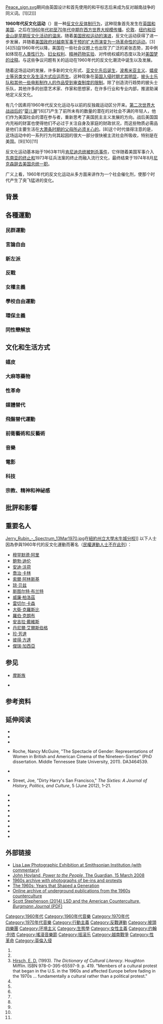 [Peace_sign.svg](https://zh.wikipedia.org/wiki/File:Peace_sign.svg "fig:Peace_sign.svg")期间由英国设计和首先使用的和平标志后来成为反对越南战争的同义词。\[1\]\[2\]\]\]

**1960年代反文化运动**（）是一种[反文化反体制行为](../Page/反文化.md "wikilink")，这种现象首先发生在[英国和](https://zh.wikipedia.org/wiki/英国 "wikilink")[美国](../Page/美国.md "wikilink")，之后在[1960年代初至](../Page/1960年代.md "wikilink")[70年代中期在](https://zh.wikipedia.org/wiki/70年代 "wikilink")[西方世界大规模传播](../Page/西方世界.md "wikilink")。[伦敦](../Page/伦敦.md "wikilink")、[纽约和](../Page/纽约.md "wikilink")[旧金山是早期反文化活动的温床](../Page/旧金山.md "wikilink")。随着[美国民权运动的演进](https://zh.wikipedia.org/wiki/非裔美国人民权运动 "wikilink")，反文化运动获得了进一步发展，并随着[美国政府对越南](https://zh.wikipedia.org/wiki/美国政府 "wikilink")[军事干预的扩大而演变为一场革命性的运动](https://zh.wikipedia.org/wiki/越战 "wikilink")。\[3\]\[4\]\[5\]自1960年代以降，美国在一些社会议题上也出现了广泛的紧张态势，其中例如体现在[人类性行为](../Page/人类性行为.md "wikilink")、[妇女权利](https://zh.wikipedia.org/wiki/妇女权利 "wikilink")、[精神药物实验](../Page/精神药物.md "wikilink")、对传统权威的态度以及对[美国梦的诠释](../Page/美国梦.md "wikilink")。与这些争议问题有关的运动在1960年代的反文化潮流中诞生以及发展。

随着这场运动的发展，许多新的文化形式、[亚文化先后诞生](https://zh.wikipedia.org/wiki/亚文化 "wikilink")，[波希米亚主义](https://zh.wikipedia.org/wiki/波希米亚主义 "wikilink")、[嬉皮士等另类文化及生活方式应运而生](../Page/嬉皮士.md "wikilink")。这种现象在[英国入侵时期尤其明显](https://zh.wikipedia.org/wiki/英国入侵 "wikilink")，[披头士乐队和其他一些电影制作人的作品受到](https://zh.wikipedia.org/wiki/披头士乐队 "wikilink")[审查制度的限制](../Page/审查制度.md "wikilink")。除了创造流行趋势的披头士乐队，其他许多的创意艺术家、作家和思想家，在许多行业和专业内部，推波助澜地定义反文化。

有几个因素将1960年代反文化运动与以前的反独裁运动区分开来。[第二次世界大战战后的](../Page/第二次世界大战.md "wikilink")“[婴儿潮](https://zh.wikipedia.org/wiki/婴儿潮 "wikilink")”\[6\]\[7\]产生了前所未有的数量的潜在的对社会不满的年轻人，他们作为美国社会的潜在参与者，重新思考了美国民主主义发展的方向。战后美国国内充裕的财富也使得他们不必过于关注自身及家庭的财政状况，而这些物质必需品是他们主要生活在[大萧条时期的父母所必须关心的](../Page/大萧条.md "wikilink")。\[8\]这个时代值得注意的是，这场运动中的一系列行为何其起因的很大一部分很快被主流社会所吸收，特别是在美国。\[9\]\[10\]\[11\]

反文化运动基本始于1963年11月[肯尼迪总统被刺杀事件](https://zh.wikipedia.org/wiki/肯尼迪遇刺案 "wikilink")，它伴随着美国军事介入[东南亚的终止和](https://zh.wikipedia.org/wiki/东南亚 "wikilink")1973年征兵法案的终止而融入流行文化，最终结束于1974年8月[尼克森辞去](https://zh.wikipedia.org/wiki/尼克森 "wikilink")[美国总统一职](../Page/美国总统.md "wikilink")。

广义上看，1960年代的反文化运动从多方面来讲作为一个社会催化剂，使那个时代产生了突飞猛进的变化。

## 背景

## 各種運動

### 民群運動

### 言論自由

### 新左派

### 反戰

### 女權主義

### 學校自由運動

### 環保主義

### 同性戀解放

## 文化和生活方式

### 嬉皮

### 大麻等藥物

### 性革命

### 媒體替代

### 飛盤替代運動

### 前衛藝術和反藝術

### 音樂

### 電影

### 科技

### 宗教、精神和神祕感

## 批評和影響

## 重要名人

[Jerry_Rubin_-_Spectrum_13Mar1970.jpg](https://zh.wikipedia.org/wiki/File:Jerry_Rubin_-_Spectrum_13Mar1970.jpg "fig:Jerry_Rubin_-_Spectrum_13Mar1970.jpg")在[紐約州立大學水牛城分校](../Page/紐約州立大學水牛城分校.md "wikilink")\]\]
以下人士因為參與1960年代的反文化運動而著名（[民權運動人士不在此列](../Page/非裔美國人民權運動.md "wikilink")）：

  - [穆罕默德·阿里](../Page/穆罕默德·阿里.md "wikilink")
  - [鲍勃·迪伦](../Page/鲍勃·迪伦.md "wikilink")
  - [安迪·沃荷](../Page/安迪·沃荷.md "wikilink")
  - [喬治·卡林](../Page/喬治·卡林.md "wikilink")
  - [索爾·阿林斯基](https://zh.wikipedia.org/wiki/索爾·阿林斯基 "wikilink")
  - [琼·贝兹](../Page/琼·贝兹.md "wikilink")
  - [斯图尔特·布兰特](https://zh.wikipedia.org/wiki/斯图尔特·布兰特 "wikilink")
  - [威廉·柏洛茲](../Page/威廉·柏洛茲.md "wikilink")
  - [雷切尔·卡森](../Page/雷切尔·卡森.md "wikilink")
  - [大衛·克羅斯比](../Page/大衛·克羅斯比.md "wikilink")
  - [羅伯·克朗布](../Page/羅伯·克朗布.md "wikilink")
  - [安吉拉·戴維斯](https://zh.wikipedia.org/wiki/安吉拉·戴維斯 "wikilink")
  - [丹尼爾·艾爾斯伯格](https://zh.wikipedia.org/wiki/丹尼爾·艾爾斯伯格 "wikilink")
  - [珍·芳達](../Page/珍·芳達.md "wikilink")
  - [彼得·方達](../Page/彼得·方達.md "wikilink")
  - [傑瑞·加西亞](../Page/傑瑞·加西亞.md "wikilink")

## 参见

  - [摩斯族](https://zh.wikipedia.org/wiki/摩斯族 "wikilink")

  -
## 参考资料

## 延伸阅读

  -
  -
  -
  - Roche, Nancy McGuire, "The Spectacle of Gender: Representations of
    Women in British and American Cinema of the Nineteen-Sixties" (PhD
    dissertation. Middle Tennessee State University, 2011). DA3464539.

  -
  - Street, Joe, "Dirty Harry's San Francisco," *The Sixties: A Journal
    of History, Politics, and Culture*, 5 (June 2012), 1–21.

  -
  -
  -
  -
  -
  -
  -
  -
  -
## 外部链接

  - [Lisa Law Photographic Exhibition at Smithsonian Institution (with
    commentary)](http://americanhistory.si.edu/lisalaw/)
  - [John Hoyland, *Power to the People*, The Guardian, 15 March
    2008](http://music.guardian.co.uk/pop/story/0,,2264862,00.html)
  - [1960s archive with photographs of be-ins and
    protests](https://web.archive.org/web/20140308030647/http://www.sixtiespix.com/subhomepage.html)
  - [The 1960s: Years that Shaped a
    Generation](http://www.pbs.org/opb/thesixties/timeline/timeline_flash.html)
  - [Online archive of underground publications from the 1960s
    counterculture](https://web.archive.org/web/20140719025351/http://1960s-counterculture.org/)
  - [Scott Stephenson (2014) LSD and the American Counterculture,
    *Burgmann Journal*
    (PDF)](http://www.academia.edu/11558803/LSD_and_the_American_Counterculture_Comrades_in_the_Psychedelic_Quest)

[Category:1960年代](https://zh.wikipedia.org/wiki/Category:1960年代 "wikilink")
[Category:1960年代音樂](https://zh.wikipedia.org/wiki/Category:1960年代音樂 "wikilink")
[Category:1970年代](https://zh.wikipedia.org/wiki/Category:1970年代 "wikilink")
[Category:1970年代音樂](https://zh.wikipedia.org/wiki/Category:1970年代音樂 "wikilink")
[Category:行動主義](https://zh.wikipedia.org/wiki/Category:行動主義 "wikilink")
[Category:反戰運動](https://zh.wikipedia.org/wiki/Category:反戰運動 "wikilink")
[Category:披頭四樂團](https://zh.wikipedia.org/wiki/Category:披頭四樂團 "wikilink")
[Category:环境主义](https://zh.wikipedia.org/wiki/Category:环境主义 "wikilink")
[Category:生態學](https://zh.wikipedia.org/wiki/Category:生態學 "wikilink")
[Category:女性主義](https://zh.wikipedia.org/wiki/Category:女性主義 "wikilink")
[Category:约翰·列侬](https://zh.wikipedia.org/wiki/Category:约翰·列侬 "wikilink")
[Category:搖滾音樂節](https://zh.wikipedia.org/wiki/Category:搖滾音樂節 "wikilink")
[Category:摇滚乐](https://zh.wikipedia.org/wiki/Category:摇滚乐 "wikilink")
[Category:越南戰爭](https://zh.wikipedia.org/wiki/Category:越南戰爭 "wikilink")
[Category:性革命](https://zh.wikipedia.org/wiki/Category:性革命 "wikilink")
[Category:英倫入侵](https://zh.wikipedia.org/wiki/Category:英倫入侵 "wikilink")

1.
2.
3.  [Hirsch, E.
    D.](https://zh.wikipedia.org/wiki/Eric_Donald_Hirsch "wikilink")
    (1993). *The Dictionary of Cultural Literacy*. Houghton Mifflin.
    ISBN 978-0-395-65597-9. p. 419. "Members of a cultural protest that
    began in the U.S. in the 1960s and affected Europe before fading in
    the 1970s ... fundamentally a cultural rather than a political
    protest."
4.
5.
6.
7.
8.
9.
10.
11.